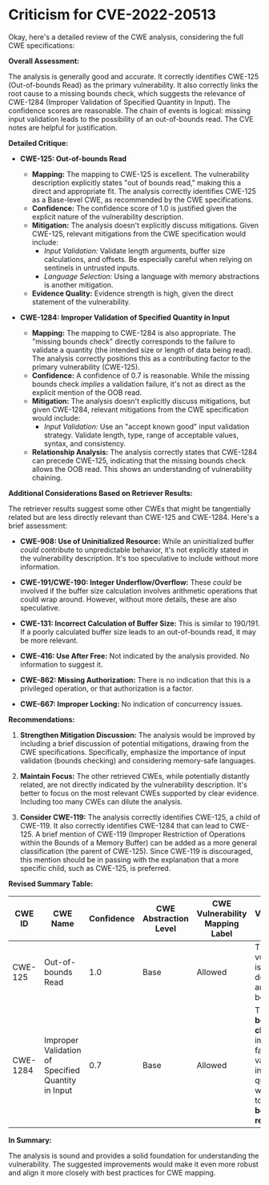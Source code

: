 # Criticism for CVE-2022-20513

Okay, here's a detailed review of the CWE analysis, considering the full CWE specifications:

**Overall Assessment:**

The analysis is generally good and accurate.  It correctly identifies CWE-125 (Out-of-bounds Read) as the primary vulnerability.  It also correctly links the root cause to a missing bounds check, which suggests the relevance of CWE-1284 (Improper Validation of Specified Quantity in Input).  The confidence scores are reasonable. The chain of events is logical: missing input validation leads to the possibility of an out-of-bounds read. The CVE notes are helpful for justification.

**Detailed Critique:**

*   **CWE-125: Out-of-bounds Read**
    *   **Mapping:** The mapping to CWE-125 is excellent. The vulnerability description explicitly states "out of bounds read," making this a direct and appropriate fit. The analysis correctly identifies CWE-125 as a Base-level CWE, as recommended by the CWE specifications.
    *   **Confidence:** The confidence score of 1.0 is justified given the explicit nature of the vulnerability description.
    *   **Mitigation:** The analysis doesn't explicitly discuss mitigations. Given CWE-125, relevant mitigations from the CWE specification would include:
        *   *Input Validation:*  Validate length arguments, buffer size calculations, and offsets.  Be especially careful when relying on sentinels in untrusted inputs.
        *   *Language Selection:* Using a language with memory abstractions is another mitigation.
    *   **Evidence Quality:** Evidence strength is high, given the direct statement of the vulnerability.

*   **CWE-1284: Improper Validation of Specified Quantity in Input**
    *   **Mapping:** The mapping to CWE-1284 is also appropriate. The "missing bounds check" directly corresponds to the failure to validate a quantity (the intended size or length of data being read). The analysis correctly positions this as a contributing factor to the primary vulnerability (CWE-125).
    *   **Confidence:** A confidence of 0.7 is reasonable.  While the missing bounds check *implies* a validation failure, it's not as direct as the explicit mention of the OOB read.
    *   **Mitigation:** The analysis doesn't explicitly discuss mitigations, but given CWE-1284, relevant mitigations from the CWE specification would include:
        *   *Input Validation:* Use an "accept known good" input validation strategy.  Validate length, type, range of acceptable values, syntax, and consistency.
    *   **Relationship Analysis:** The analysis correctly states that CWE-1284 can precede CWE-125, indicating that the missing bounds check allows the OOB read. This shows an understanding of vulnerability chaining.

**Additional Considerations Based on Retriever Results:**

The retriever results suggest some other CWEs that might be tangentially related but are less directly relevant than CWE-125 and CWE-1284.  Here's a brief assessment:

*   **CWE-908: Use of Uninitialized Resource:** While an uninitialized buffer *could* contribute to unpredictable behavior, it's not explicitly stated in the vulnerability description. It's too speculative to include without more information.

*   **CWE-191/CWE-190: Integer Underflow/Overflow:**  These *could* be involved if the buffer size calculation involves arithmetic operations that could wrap around. However, without more details, these are also speculative.

*   **CWE-131: Incorrect Calculation of Buffer Size:** This is similar to 190/191. If a poorly calculated buffer size leads to an out-of-bounds read, it may be more relevant.

*   **CWE-416: Use After Free:** Not indicated by the analysis provided. No information to suggest it.

*   **CWE-862: Missing Authorization:** There is no indication that this is a privileged operation, or that authorization is a factor.

*   **CWE-667: Improper Locking:** No indication of concurrency issues.

**Recommendations:**

1.  **Strengthen Mitigation Discussion:** The analysis would be improved by including a brief discussion of potential mitigations, drawing from the CWE specifications.  Specifically, emphasize the importance of input validation (bounds checking) and considering memory-safe languages.

2.  **Maintain Focus:** The other retrieved CWEs, while potentially distantly related, are not directly indicated by the vulnerability description.  It's better to focus on the most relevant CWEs supported by clear evidence. Including too many CWEs can dilute the analysis.

3.  **Consider CWE-119:** The analysis correctly identifies CWE-125, a child of CWE-119. It also correctly identifies CWE-1284 that can lead to CWE-125. A brief mention of CWE-119 (Improper Restriction of Operations within the Bounds of a Memory Buffer) can be added as a more general classification (the parent of CWE-125). Since CWE-119 is discouraged, this mention should be in passing with the explanation that a more specific child, such as CWE-125, is preferred.

**Revised Summary Table:**

| CWE ID | CWE Name | Confidence | CWE Abstraction Level | CWE Vulnerability Mapping Label | CWE-Vulnerability Mapping Notes |
|---|---|---|---|---|---|
| CWE-125 | Out-of-bounds Read | 1.0 | Base | Allowed | The vulnerability is explicitly described as an out-of-bounds read. |
| CWE-1284 | Improper Validation of Specified Quantity in Input | 0.7 | Base | Allowed | The **missing bounds check** implies a failure to validate the input quantity which leads to the **out of bounds read**. |

**In Summary:**

The analysis is sound and provides a solid foundation for understanding the vulnerability. The suggested improvements would make it even more robust and align it more closely with best practices for CWE mapping.